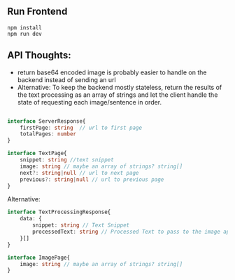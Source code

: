## Run Frontend
```
npm install
npm run dev
```

## API Thoughts:
* return base64 encoded image is probably easier to handle on the backend instead of sending an url
* Alternative: To keep the backend mostly stateless, return the results of the text processing as an 
  array of strings and let the client handle the state of requesting each image/sentence in order.


```Typescript

interface ServerResponse{
    firstPage: string  // url to first page
    totalPages: number
}

interface TextPage{
    snippet: string //text snippet
    image: string // maybe an array of strings? string[]
    next?: string|null // url to next page
    previous?: string|null // url to previous page
}
```

Alternative:
```Typescript
interface TextProcessingResponse{
    data: {
        snippet: string // Text Snippet
        processedText: string // Processed Text to pass to the image api
    }[]
}

interface ImagePage{
    image: string // maybe an array of strings? string[]
}
```